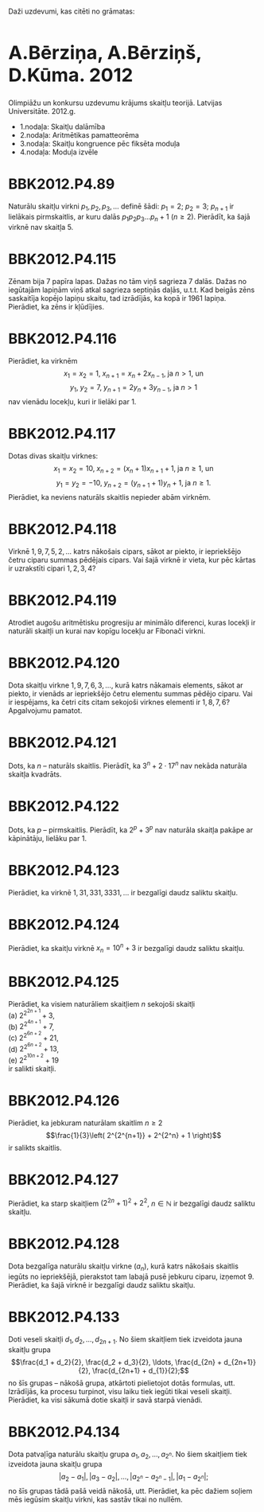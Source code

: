 # &nbsp;

<p>Daži uzdevumi, kas citēti no grāmatas:</p>

<h1 style="font-size:28pt">A.Bērziņa, A.Bērziņš, D.Kūma. 2012</h1>

<p>Olimpiāžu un konkursu uzdevumu krājums skaitļu teorijā. Latvijas 
Universitāte. 2012.g.</p>


* 1.nodaļa: Skaitļu dalāmība
* 2.nodaļa: Aritmētikas pamatteorēma
* 3.nodaļa: Skaitļu kongruence pēc fiksēta moduļa
* <blue>4.nodaļa: Moduļa izvēle</blue>


# <lo-sample/> BBK2012.P4.89

Naturālu skaitļu virkni $p_1,p_2,p_3,\ldots$ 
definē šādi: $p_1=2$; $p_2=3$; $p_{n+1}$ ir 
lielākais pirmskaitlis, ar kuru dalās $p_1p_2p_3\ldots{}p_n+1$
($n \geq 2$).
Pierādīt, ka šajā virknē nav skaitļa $5$.

<!--
concepts=recurrent-sequence,primes,divisibility
questionType=Prove.NotExists
-->


# <lo-sample/> BBK2012.P4.115

Zēnam bija $7$ papīra lapas. Dažas no tām viņš sagrieza $7$ dalās. 
Dažas no iegūtajām lapiņām viņš atkal sagrieza septiņās daļās, u.t.t. 
Kad beigās zēns saskaitīja kopējo lapiņu skaitu, tad izrādījās, 
ka kopā ir $1961$ lapiņa. Pierādiet, ka zēns ir kļūdījies.


<!--
genre=making-moves
concepts=recurrent-sequence
questionType=Prove.NotExists
-->

# <lo-sample/> BBK2012.P4.116

Pierādiet, ka virknēm
$$x_1=x_2=1,\;x_{n+1}=x_n+2x_{n-1},\;\mbox{ja $n>1$, un}$$
$$y_1,\;y_2=7,\;y_{n+1}=2y_n+3y_{n-1},\;\mbox{ja $n>1$}$$
nav vienādu locekļu, kuri ir lielāki par $1$.


<!--
concepts=recurrent-sequence
questionType=Prove.NotExists
-->

# <lo-sample/> BBK2012.P4.117

Dotas divas skaitļu virknes:
$$x_1 = x_2 = 10,\;x_{n+2}=(x_n+1)x_{n+1}+1,\;\mbox{ja $n \geq 1$, un}$$
$$y_1 = y_2 = -10,\;y_{n+2}=(y_{n+1}+1)y_{n}+1,\;\mbox{ja $n \geq 1$.}$$
Pierādiet, ka neviens naturāls skaitlis nepieder abām virknēm.

<!--
concepts=recurrent-sequence
questionType=Prove.NotExists
-->

# <lo-sample/> BBK2012.P4.118

Virknē $1, 9, 7, 5, 2, \ldots$ katrs nākošais cipars, 
sākot ar piekto, ir iepriekšējo četru ciparu summas 
pēdējais cipars. Vai šajā virknē ir vieta, 
kur pēc kārtas ir uzrakstīti cipari $1, 2, 3, 4$?

<!--
concepts=recurrent-sequence
questionType=ProveDisprove.Exists
-->

# <lo-sample/> BBK2012.P4.119

Atrodiet augošu aritmētisku progresiju ar minimālo diferenci, 
kuras locekļi ir naturāli skaitļi un kurai nav kopīgu 
locekļu ar Fibonači virkni.


<!--
concepts=fibonacci-sequence,arithmetic-progression
questionType=Find.Min
-->

# <lo-sample/> BBK2012.P4.120

Dota skaitļu virkne $1, 9, 7, 6, 3, \ldots$, 
kurā katrs nākamais elements, sākot ar piekto, 
ir vienāds ar iepriekšējo četru elementu summas 
pēdējo ciparu. Vai ir iespējams, ka četri cits 
citam sekojoši virknes elementi ir $1, 8, 7, 6$? 
Apgalvojumu pamatot.

<!--
concepts=recurrent-sequence
questionType=ProveDisprove.Exists
-->


# <lo-sample/> BBK2012.P4.121

Dots, ka $n$ – naturāls skaitlis. 
Pierādīt, ka $3^n + 2 \cdot 17^n$ 
nav nekāda naturāla skaitļa kvadrāts.

<!--
concepts=primes,full-square,power
questionType=Prove.ForAll
-->


# <lo-sample/> BBK2012.P4.122

Dots, ka $p$ – pirmskaitlis. Pierādīt, ka $2^p+3^p$ 
nav naturāla skaitļa pakāpe ar kāpinātāju, lielāku par $1$.

<!--
concepts=primes,full-power
questionType=Prove.ForAll
-->

# <lo-sample/> BBK2012.P4.123

Pierādiet, ka virknē $1, 31, 331, 3331, \ldots$ 
ir bezgalīgi daudz saliktu skaitļu. 

<!--
genre=digit-manipulation
questionType=Prove.Other
-->

# <lo-sample/> BBK2012.P4.124

Pierādiet, ka skaitļu virknē $x_n = 10^n + 3$ 
ir bezgalīgi daudz saliktu skaitļu.

<!--
concepts=power
questionType=Prove.Other
-->


# <lo-sample/> BBK2012.P4.125

Pierādiet, ka visiem naturāliem skaitļiem $n$ sekojoši skaitļi   
(a) $2^{2^{2n+1}} + 3$,  
(b) $2^{2^{4n+1}} + 7$,  
(c) $2^{2^{6n+2}} + 21$,  
(d) $2^{2^{6n+2}} + 13$,  
(e) $2^{2^{10n+2}} + 19$  
ir salikti skaitļi.

<!--
concepts=power
questionType=Prove.ForAll
-->

# <lo-sample/> BBK2012.P4.126

Pierādiet, ka jebkuram naturālam skaitlim $n \geq 2$
$$\frac{1}{3}\left( 2^{2^{n+1}} + 2^{2^n} + 1 \right)$$
ir salikts skaitlis.

<!--
concepts=power
questionType=Prove.ForAll
-->


# <lo-sample/> BBK2012.P4.127

Pierādiet, ka starp skaitļiem $\left(2^{2n} + 1\right)^2 +2^2$, 
$n \in \mathbb{N}$ ir bezgalīgi daudz saliktu skaitļu.

<!--
concepts=power
questionType=Prove.Other
-->


# <lo-sample/> BBK2012.P4.128

Dota bezgalīga naturālu skaitļu virkne $(a_n)$, 
kurā katrs nākošais skaitlis iegūts no iepriekšējā, 
pierakstot tam labajā pusē jebkuru ciparu, izņemot $9$. 
Pierādiet, ka šajā virknē ir bezgalīgi daudz saliktu skaitļu.


<!--
genre=digit-manipulation
concepts=composite-numbers
questionType=Prove.Other
-->



# <lo-sample/> BBK2012.P4.133

Doti veseli skaitļi $d_1,d_2,\ldots,d_{2n+1}$. 
No šiem skaitļiem tiek izveidota jauna skaitļu grupa
$$\frac{d_1 + d_2}{2}, \frac{d_2 + d_3}{2}, \ldots, 
\frac{d_{2n} + d_{2n+1}}{2}, \frac{d_{2n+1} + d_{1}}{2};$$ 
no šīs grupas – nākošā grupa, atkārtoti pielietojot 
dotās formulas, utt. 
Izrādījās, ka procesu turpinot, visu laiku tiek iegūti 
tikai veseli skaitļi. Pierādiet, ka visi sākumā dotie skaitļi 
ir savā starpā vienādi.

<!--
concepts=arithmetic-mean
questionType=Prove.ForAll
-->

# <lo-sample/> BBK2012.P4.134

Dota patvaļīga naturālu skaitļu grupa 
$a_1,a_2,\ldots,a_{2^n}$. 
No šiem skaitļiem tiek izveidota jauna skaitļu grupa
$$\left| a_2 - a_1 \right|, \left| a_3-a_2 \right|, \ldots,
\left| a_{2^n} - a_{2^n-1} \right|, \left| a_1 - a_{2^n} \right|;$$
no šīs grupas tādā pašā veidā nākošā, utt.
Pierādiet, ka pēc dažiem soļiem mēs iegūsim 
skaitļu virkni, kas sastāv tikai no nullēm.


<!--
concepts=power,absolute-value
questionType=Prove.ForAll
-->


